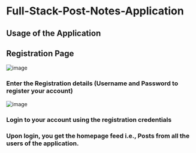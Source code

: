

# Full-Stack-Post-Notes-Application


## Usage of the Application

## Registration Page

![image](https://github.com/sushanthnandeti/Full-Stack-Notes/assets/62721296/55693499-eaae-4bad-86de-c29c5a7a3e1a)

### Enter the Registration details (Username and Password to register your account) 

![image](https://github.com/sushanthnandeti/Full-Stack-Notes/assets/62721296/8b4c3aeb-ced2-48ee-8570-36fd3e9fce62)

### Login to your account using the registration credentials

### Upon login, you get the homepage feed i.e., Posts from all the users of the application. 
